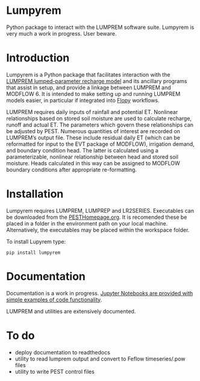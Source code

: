 # Lumpyrem
Python package to interact with the LUMPREM software suite. Lumpyrem is very much a work in progress. User beware.

# Introduction
Lumpyrem is a Python package that facilitates interaction with the [LUMPREM lumped-parameter recharge model](https://s3.amazonaws.com/docs.pesthomepage.org/software/lumprem.zip) and its ancillary programs that assist in setup, and provide a linkage between LUMPREM and MODFLOW 6.
It is intended to make setting up and running LUMPREM models easier, in particular if integrated into [Flopy](https://github.com/modflowpy/flopy) workflows. 

LUMPREM requires daily inputs of rainfall and potential ET. Nonlinear relationships based on stored soil moisture are used to calculate recharge, runoff and actual ET. The parameters which govern these relationships can be adjusted by PEST. Numerous quantities of interest are recorded on LUMPREM’s output file. These include residual daily ET (which can be reformatted for input to the EVT package of MODFLOW), irrigation demand, and boundary condition head. The latter is calculated using a parameterizable, nonlinear relationship between head and stored soil moisture. Heads calculated in this way can be assigned to MODFLOW boundary conditions after appropriate re-formatting.

# Installation
Lumpyrem requires LUMPREM, LUMPREP and LR2SERIES. Executables can be downloaded from the [PESTHomepage.org](https://pesthomepage.org/software-0). It is recomended these be placed in a folder in the environment path on your local machine. Alternatively, the executables may be placed within the workspace folder.

To install Lupyrem type:
   
    pip install lumpyrem
   
   
# Documentation
Documentation is a work in progress. [Jupyter Notebooks are provided with simple examples of code functionality](https://github.com/rhugman/lumpyrem/tree/master/examples). 

LUMPREM and utilities are extensively documented.

# To do
* deploy documentation to readthedocs
* utility to read lumprem output and convert to Feflow timeseries/.pow files
* utility to write PEST control files



